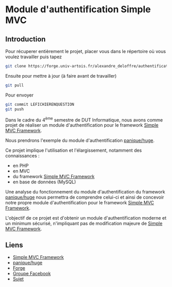 # Module d'authentification Simple MVC


## Introduction

Pour récuperer entièrement le projet, placer vous dans le répertoire où vous voulez travailler puis tapez
```bash
git clone https://forge.univ-artois.fr/alexandre_deloffre/authentificationSimpleMVC.git
```

Ensuite pour mettre à jour (à faire avant de travailler)
```bash
git pull
```

Pour envoyer
```bash
git commit LEFICHIERENQUESTION
git push
```



Dans le cadre du 4<sup>ème</sup> semestre de DUT Informatique, nous avons comme projet de réaliser un module d'authentification pour le framework [Simple MVC Framework](http://simplemvcframework.com/php-framework).

Nous prendrons l'exemple du module d'authentification [panique/huge](https://github.com/panique/huge).

Ce projet implique l'utilisation et l'élargissement, notamment des connaissances :
* en PHP
* en MVC
* du framework [Simple MVC Framework](http://simplemvcframework.com/php-framework)
* en base de données (MySQL)

Une analyse du fonctionnement du module d'authentification du framework [panique/huge](https://github.com/panique/huge) nous permettra de comprendre celui-ci et ainsi de concevoir notre propre module d'authentification pour le framework [Simple MVC Framework](http://simplemvcframework.com/php-framework).

L'objectif de ce projet est d'obtenir un module d'authentification moderne et un minimum sécurisé, n'impliquant pas de modification majeure de [Simple MVC Framework](http://simplemvcframework.com/php-framework).

## Liens
 * [Simple MVC Framework](http://simplemvcframework.com/php-framework)
 * [panique/huge](https://github.com/panique/huge)
 * [Forge](https://forge.univ-artois.fr/alexandre_deloffre/authentificationSimpleMVC)
 * [Groupe Facebook](https://www.facebook.com/groups/SMVCauthentification/)
 * [Sujet](http://www.lgi2a.univ-artois.fr/mediawiki/enseignement/index.php/IUT_de_Lens_:_Projets_tutor%C3%A9s_2015-2016#Projet_1_:_Authentification_.26_Simple-MVC)
